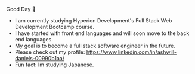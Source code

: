 Good Day 👋

- I am currently studying Hyperion Development's Full Stack Web Development Bootcamp course.
- I have started with front end languages and will soon move to the back end languages.
- My goal is to become a full stack software engineer in the future.
- Please check out my profile: https://www.linkedin.com/in/ashwill-daniels-00990b1aa/
- Fun fact: Im studying Japanese.
